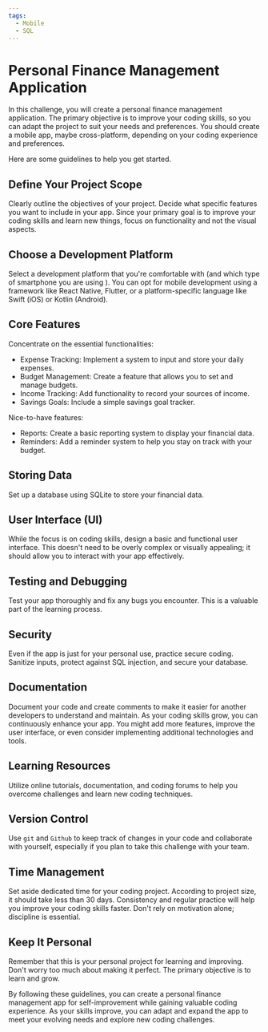 ```yaml
---
tags:
  - Mobile
  - SQL
---
```


# Personal Finance Management Application

In this challenge, you will create a personal finance management application. The primary objective is to improve your coding skills, so you can adapt the project to suit your needs and preferences. You should create a mobile app, maybe cross-platform, depending on your coding experience and preferences.

Here are some guidelines to help you get started.

## Define Your Project Scope

Clearly outline the objectives of your project. Decide what specific features you want to include in your app. Since your primary goal is to improve your coding skills and learn new things, focus on functionality and not the visual aspects.

## Choose a Development Platform

Select a development platform that you're comfortable with (and which type of smartphone you are using ). You can opt for mobile development using a framework like React Native, Flutter, or a platform-specific language like Swift (iOS) or Kotlin (Android).

## Core Features

Concentrate on the essential functionalities:

- Expense Tracking: Implement a system to input and store your daily expenses.
- Budget Management: Create a feature that allows you to set and manage budgets.
- Income Tracking: Add functionality to record your sources of income.
- Savings Goals: Include a simple savings goal tracker.

Nice-to-have features:

- Reports: Create a basic reporting system to display your financial data.
- Reminders: Add a reminder system to help you stay on track with your budget.

## Storing Data

Set up a database using SQLite to store your financial data.

## User Interface (UI)

While the focus is on coding skills, design a basic and functional user interface. This doesn't need to be overly complex or visually appealing; it should allow you to interact with your app effectively.

## Testing and Debugging

Test your app thoroughly and fix any bugs you encounter. This is a valuable part of the learning process.

## Security

Even if the app is just for your personal use, practice secure coding. Sanitize inputs, protect against SQL injection, and secure your database.

## Documentation

Document your code and create comments to make it easier for another developers to understand and maintain.
As your coding skills grow, you can continuously enhance your app. You might add more features, improve the user interface, or even consider implementing additional technologies and tools.

## Learning Resources

Utilize online tutorials, documentation, and coding forums to help you overcome challenges and learn new coding techniques.

## Version Control

Use `git` and `Github` to keep track of changes in your code and collaborate with yourself, especially if you plan to take this challenge with your team.

## Time Management

Set aside dedicated time for your coding project. According to project size, it should take less than 30 days. Consistency and regular practice will help you improve your coding skills faster. Don't rely on motivation alone; discipline is essential.

## Keep It Personal

Remember that this is your personal project for learning and improving. Don't worry too much about making it perfect. The primary objective is to learn and grow.

By following these guidelines, you can create a personal finance management app for self-improvement while gaining valuable coding experience. As your skills improve, you can adapt and expand the app to meet your evolving needs and explore new coding challenges.